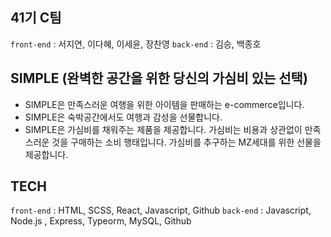 ## 41기 C팀

`front-end` : 서지연, 이다혜, 이세윤, 장찬영
`back-end` : 김승, 백종호
<br/>

## SIMPLE (완벽한 공간을 위한 당신의 가심비 있는 선택)

- SIMPLE은 만족스러운 여행을 위한 아이템을 판매하는 e-commerce입니다.
- SIMPLE은 숙박공간에서도 여행과 감성을 선물합니다.
- SIMPLE은 가심비를 채워주는 제품을 제공합니다. 가심비는 비용과 상관없이 만족스러운 것을 구매하는 소비 행태입니다. 가심비를 추구하는 MZ세대를 위한 선물을 제공합니다.
  <br/>

## TECH

`front-end` : HTML, SCSS, React, Javascript, Github
`back-end` : Javascript, Node.js , Express, Typeorm, MySQL, Github
